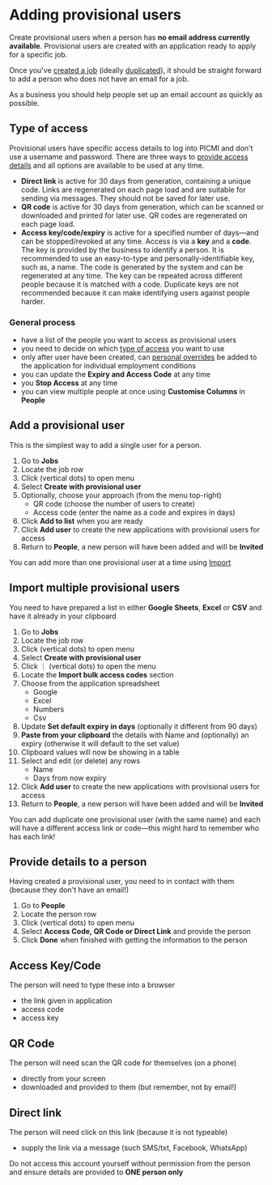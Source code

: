# Adding provisional users

Create provisional users when a person has **no email address currently available**. Provisional users are created with an application ready to apply for a specific job.  

Once you've [created a job](creating-a-job.md) (ideally [duplicated](duplicate-a-job.md)), it should be straight forward to add a person who does not have an email for a job. 

<prompt>

As a business you should help people set up an email account as quickly as possible.

</prompt>

<explanation>

## Type of access
Provisional users have specific access details to log into PICMI and don't use a username and password. There are three ways to [provide access details](#provide-details-to-a-person) and all options are available to be used at any time.

* **Direct link** is active for 30 days from generation, containing a unique code. Links are regenerated on each page load and are suitable for sending via messages. They should not be saved for later use.
* **QR code** is active for 30 days from generation, which can be scanned or downloaded and printed for later use. QR codes are regenerated on each page load.
* **Access key/code/expiry** is active for a specified number of days—and can be stopped/revoked at any time. Access is via a **key** and a **code**. The key is provided by the business to identify a person. It is recommended to use an easy-to-type and personally-identifiable key, such as, a name. The code is generated by the system and can be regenerated at any time. The key can be repeated across different people because it is matched with a code. Duplicate keys are not recommended because it can make identifying users against people harder.

</explanation>

<explanation>

### General process

* have a list of the people you want to access as provisional users
* you need to decide on which [type of access](#type-of-access) you want to use
* only after user have been created, can [personal overrides](creating-individual-employment-conditions) be added to the application for individual employment conditions
* you can update the **Expiry and Access Code** at any time
* you **Stop Access** at any time
* you can view multiple people at once using <span class="mdi mdi-cog-outline"></span> **Customise Columns** in **People**

</explanation>

<instructions>

## Add a provisional user

This is the simplest way to add a single user for a person.

1. Go to **Jobs**
2. Locate the job row <span class="mdi mdi-checkbox-marked-outline"></span>
3. Click <span class="mdi mdi-dots-vertical"/> (vertical dots) to open menu
4. Select **Create with provisional user**
5. Optionally, choose your approach (from the menu top-right)
   * QR code (choose the number of users to create)
   * Access code (enter the name as a code and expires in days)
6. Click **Add to list** when you are ready
7. Click **Add user** to create the new applications with provisional users for access
8. Return to **People**, a new person will have been added and will be **Invited**

<prompt>

You can add more than one provisional user at a time using [Import](#import-multiple-provisional-users)

</prompt>

</instructions>

<instructions>

## Import multiple provisional users

You need to have prepared a list in either **Google Sheets**, **Excel** or **CSV** and have it already in your clipboard

1. Go to **Jobs**
2. Locate the job row <span class="mdi mdi-checkbox-marked-outline"></span>
3. Click <span class="mdi mdi-dots-vertical"/> (vertical dots) to open menu
4. Select **Create with provisional user**
5. Click &vellip; (vertical dots) to open the menu
6. Locate the **Import bulk access codes** section
7. Choose from the application spreadsheet
   * Google
   * Excel
   * Numbers
   * Csv
6. Update **Set default expiry in days** (optionally it different from 90 days)
6. **Paste from your clipboard** the details with Name and (optionally) an expiry (otherwise it will default to the set value)
7. Clipboard values will now be showing in a table
7. Select and edit (or delete) any rows
   * Name
   * Days from now expiry
7. Click **Add user** to create the new applications with provisional users for access
8. Return to **People**, a new person will have been added and will be **Invited**


<prompt>

You can add duplicate one provisional user (with the same name) and each will have a different access link or code—this might hard to remember who has each link!

</prompt>

</instructions>


<instructions>

## Provide details to a person

Having created a provisional user, you need to in contact with them (because they don't have an email!)

1. Go to **People**
2. Locate the person row <span class="mdi mdi-checkbox-marked-outline"></span>
3. Click <span class="mdi mdi-dots-vertical"/> (vertical dots) to open menu
4. Select **Access Code, QR Code or Direct Link** and provide the person
5. Click **Done** when finished with getting the information to the person

<explanation>

## Access Key/Code

The person will need to type these into a browser

* the link given in application
* access code
* access key

</explanation>

<explanation>

## QR Code

The person will need scan the QR code for themselves (on a phone)

* directly from your screen
* downloaded and provided to them (but remember, not by email!)

</explanation>

<explanation>

## Direct link

The person will need click on this link (because it is not typeable)

* supply the link via a message (such SMS/txt, Facebook, WhatsApp)

</explanation>


<prompt>

Do not access this account yourself without permission from the person and ensure details are provided to **ONE person only**

</prompt>

</instructions>


